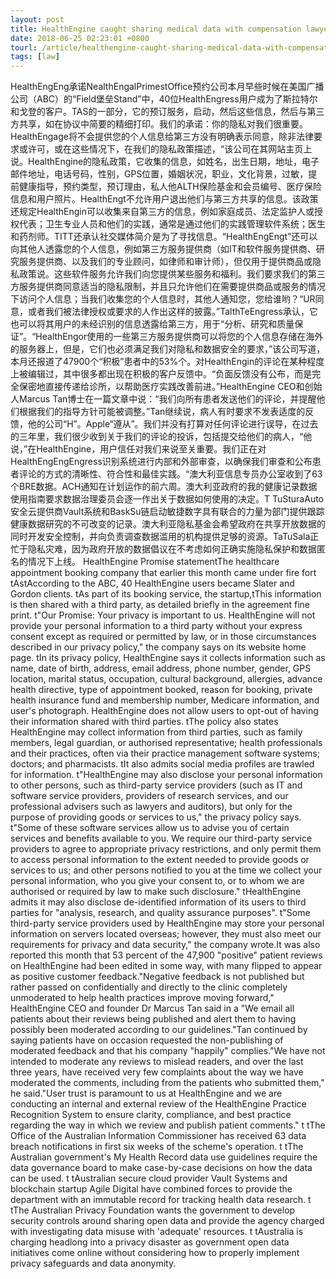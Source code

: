 ```yaml
---
layout: post
title: HealthEngine caught sharing medical data with compensation lawyers Report
date: 2018-06-25 02:23:01 +0800
tourl: /article/healthengine-caught-sharing-medical-data-with-compensation-lawyers-report/
tags: [law]
---
```

HealthEngEng承诺NealthEngalPrimestOffice预约公司本月早些时候在美国广播公司（ABC）的“Field堡垒Stand”中，40位HealthEngress用户成为了斯拉特尔和戈登的客户。TAS的一部分，它的预订服务，启动，然后这些信息，然后与第三方共享，如在协议中简要的精细打印。我们的承诺：你的隐私对我们很重要。HealthEngage将不会提供您的个人信息给第三方没有明确表示同意，除非法律要求或许可，或在这些情况下，在我们的隐私政策描述，“该公司在其网站主页上说。HealthEngine的隐私政策，它收集的信息，如姓名，出生日期，地址，电子邮件地址，电话号码，性别，GPS位置，婚姻状况，职业，文化背景，过敏，提前健康指导，预约类型，预订理由，私人他ALTH保险基金和会员编号、医疗保险信息和用户照片。HealthEngt不允许用户退出他们与第三方共享的信息。该政策还规定HealthEngin可以收集来自第三方的信息，例如家庭成员、法定监护人或授权代表；卫生专业人员和他们的实践，通常是通过他们的实践管理软件系统；医生和药剂师。TITT还承认社交媒体简介是为了寻找信息。“HealthEngEngt”还可以向其他人透露您的个人信息，例如第三方服务提供商（如IT和软件服务提供商、研究服务提供商、以及我们的专业顾问，如律师和审计师），但仅用于提供商品或隐私政策说。这些软件服务允许我们向您提供某些服务和福利。我们要求我们的第三方服务提供商同意适当的隐私限制，并且只允许他们在需要提供商品或服务的情况下访问个人信息；当我们收集您的个人信息时，其他人通知您，您给谁哟？“UR同意，或者我们被法律授权或要求的人作出这样的披露。”TalthTeEngress承认，它也可以将其用户的未经识别的信息透露给第三方，用于“分析、研究和质量保证”。“HealthEngor使用的一些第三方服务提供商可以将您的个人信息存储在海外的服务器上，但是，它们也必须满足我们对隐私和数据安全的要求，”该公司写道，本月还报道了47900个“积极”患者中的53%个。对HealthEngin的评论在某种程度上被编辑过，其中很多都出现在积极的客户反馈中。“负面反馈没有公布，而是完全保密地直接传递给诊所，以帮助医疗实践改善前进。”HealthEngine CEO和创始人Marcus Tan博士在一篇文章中说：“我们向所有患者发送他们的评论，并提醒他们根据我们的指导方针可能被调整。”Tan继续说，病人有时要求不发表适度的反馈，他的公司“H”。Apple“遵从”。我们并没有打算对任何评论进行误导，在过去的三年里，我们很少收到关于我们的评论的投诉，包括提交给他们的病人，“他说，”在HealthEngine，用户信任对我们来说至关重要。我们正在对HealthEngEngEngress识别系统进行内部和外部审查，以确保我们审查和公布患者评论的方式的清晰性、符合性和最佳实践。“澳大利亚信息专员办公室收到了63个BRE数据。ACH通知在计划运作的前六周。澳大利亚政府的我的健康记录数据使用指南要求数据治理委员会逐一作出关于数据如何使用的决定。T TuSturaAuto安全云提供商Vault系统和BaskSu链启动敏捷数字具有联合的力量为部门提供跟踪健康数据研究的不可改变的记录。澳大利亚隐私基金会希望政府在共享开放数据的同时开发安全控制，并向负责调查数据滥用的机构提供足够的资源。TaTuSala正忙于隐私灾难，因为政府开放的数据倡议在不考虑如何正确实施隐私保护和数据匿名的情况下上线。
HealthEngine Promise statementThe healthcare appointment booking company that earlier this month came under fire fort tAstAccording to the ABC, 40 HealthEngine users became Slater and Gordon clients. tAs part of its booking service, the startup,tThis information is then shared with a third party, as detailed briefly in the agreement fine print. t"Our Promise: Your privacy is important to us. HealthEngine will not provide your personal information to a third party without your express consent except as required or permitted by law, or in those circumstances described in our privacy policy," the company says on its website home page. tIn its privacy policy, HealthEngine says it collects information such as name, date of birth, address, email address, phone number, gender, GPS location, marital status, occupation, cultural background, allergies, advance health directive, type of appointment booked, reason for booking, private health insurance fund and membership number, Medicare information, and user's photograph. HealthEngine does not allow users to opt-out of having their information shared with third parties. tThe policy also states HealthEngine may collect information from third parties, such as family members, legal guardian, or authorised representative; health professionals and their practices, often via their practice management software systems; doctors; and pharmacists. tIt also admits social media profiles are trawled for information. t"HealthEngine may also disclose your personal information to other persons, such as third-party service providers (such as IT and software service providers, providers of research services, and our professional advisers such as lawyers and auditors), but only for the purpose of providing goods or services to us," the privacy policy says. t"Some of these software services allow us to advise you of certain services and benefits available to you. We require our third-party service providers to agree to appropriate privacy restrictions, and only permit them to access personal information to the extent needed to provide goods or services to us; and other persons notified to you at the time we collect your personal information, who you give your consent to, or to whom we are authorised or required by law to make such disclosure." tHealthEngine admits it may also disclose de-identified information of its users to third parties for "analysis, research, and quality assurance purposes". t"Some third-party service providers used by HealthEngine may store your personal information on servers located overseas; however, they must also meet our requirements for privacy and data security," the company wrote.It was also reported this month that 53 percent of the 47,900 "positive" patient reviews on HealthEngine had been edited in some way, with many flipped to appear as positive customer feedback."Negative feedback is not published but rather passed on confidentially and directly to the clinic completely unmoderated to help health practices improve moving forward," HealthEngine CEO and founder Dr Marcus Tan said in a "We email all patients about their reviews being published and alert them to having possibly been moderated according to our guidelines."Tan continued by saying patients have on occasion requested the non-publishing of moderated feedback and that his company "happily" complies."We have not intended to moderate any reviews to mislead readers, and over the last three years, have received very few complaints about the way we have moderated the comments, including from the patients who submitted them," he said."User trust is paramount to us at HealthEngine and we are conducting an internal and external review of the HealthEngine Practice Recognition System to ensure clarity, compliance, and best practice regarding the way in which we review and publish patient comments." t tThe Office of the Australian Information Commissioner has received 63 data breach notifications in first six weeks of the scheme's operation. t tThe Australian government's My Health Record data use guidelines require the data governance board to make case-by-case decisions on how the data can be used. t tAustralian secure cloud provider Vault Systems and blockchain startup Agile Digital have combined forces to provide the department with an immutable record for tracking health data research. t tThe Australian Privacy Foundation wants the government to develop security controls around sharing open data and provide the agency charged with investigating data misuse with 'adequate' resources. t tAustralia is charging headlong into a privacy disaster as government open data initiatives come online without considering how to properly implement privacy safeguards and data anonymity.
